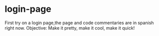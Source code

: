 # login-page
   First try on a login page,the page and code commentaries are in spanish right now. Objective: Make it pretty, make it cool, make it quick!
